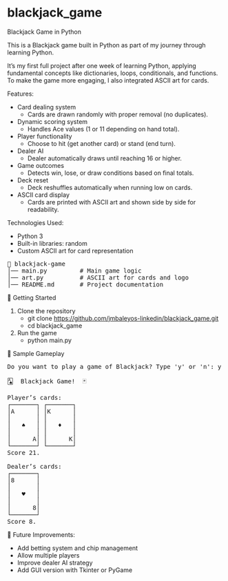 # blackjack_game
Blackjack Game in Python

This is a Blackjack game built in Python as part of my journey through learning Python.

It’s my first full project after one week of learning Python, applying fundamental concepts like dictionaries, loops, conditionals, and functions. To make the game more engaging, I also integrated ASCII art for cards.

Features:
* Card dealing system
    - Cards are drawn randomly with proper removal (no duplicates).
* Dynamic scoring system
    - Handles Ace values (1 or 11 depending on hand total).
* Player functionality
    - Choose to hit (get another card) or stand (end turn).
* Dealer AI
    - Dealer automatically draws until reaching 16 or higher.
* Game outcomes
    - Detects win, lose, or draw conditions based on final totals.
* Deck reset
    - Deck reshuffles automatically when running low on cards.
* ASCII card display
    - Cards are printed with ASCII art and shown side by side for readability.

Technologies Used:
* Python 3
* Built-in libraries: random
* Custom ASCII art for card representation
<pre>
📁 blackjack-game
│── main.py         # Main game logic
│── art.py          # ASCII art for cards and logo
│── README.md       # Project documentation
</pre>

🚀 Getting Started
1. Clone the repository
    - git clone https://github.com/jmbaleyos-linkedin/blackjack_game.git
    - cd blackjack_game
2. Run the game
    - python main.py

📸 Sample Gameplay
<pre>
Do you want to play a game of Blackjack? Type 'y' or 'n': y

🂡  Blackjack Game!  🃏

Player’s cards:
┌───────┐ ┌───────┐
│A      │ │K      │
│       │ │       │
│   ♠   │ │   ♦   │
│       │ │       │
│      A│ │      K│
└───────┘ └───────┘
Score 21.

Dealer’s cards:
┌───────┐
│8      │
│       │
│   ♥   │
│       │
│      8│
└───────┘
Score 8.
</pre>
📌 Future Improvements:
* Add betting system and chip management
* Allow multiple players
* Improve dealer AI strategy
* Add GUI version with Tkinter or PyGame
